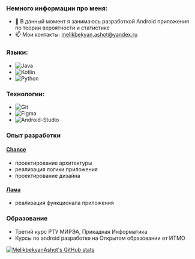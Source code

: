 ### Немного информации про меня:
- 🔭 В данный момент я занимаюсь разработкой Android приложения по теории вероятности и статистике
- 📫 Мои контакты: melikbekyan.ashot@yandex.ru

### Языки:
- ![Java](https://img.shields.io/badge/-Java-red?style=for-the-badge&logo=java)  
- ![Kotlin](https://img.shields.io/badge/-Kotlin-red?style=for-the-badge&logo=kotlin)
- ![Python](https://img.shields.io/badge/-Python-FFCC22?style=for-the-badge&logo=python)

### Технологии:
- ![Git](https://img.shields.io/badge/-Git-white?style=for-the-badge&logo=git)
- ![Figma](https://img.shields.io/badge/-Figma-white?style=for-the-badge&logo=Figma)
- ![Android-Studio](https://img.shields.io/badge/-Android_Studio-white?style=for-the-badge&logo=Android-Studio)

### Опыт разработки
#### [Chance](https://github.com/std-22/Chance)
- проектирование архитектуры 
- реализация логики приложения
- проектирование дизайна

#### [Лама](https://github.com/std-22/LAMA)
- реализация функционала приложения

### Образование
- Третий курс РТУ МИРЭА, Прикадная Информатика
- Курсы по android разработке на Открытом образовании от ИТМО

[![MelikbekyanAshot's GitHub stats](https://github-readme-stats.vercel.app/api?username=MelikbekyanAshot&show_icons=true)](https://github.com/MelikbekyanAshot/github-readme-stats)
